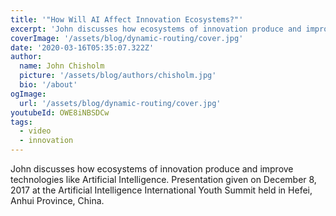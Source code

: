 ```yaml
---
title: '"How Will AI Affect Innovation Ecosystems?"'
excerpt: 'John discusses how ecosystems of innovation produce and improve technologies like Artificial Intelligence. Presentation given on December 8, 2017 at the Artificial Intelligence International Youth Summit held in Hefei, Anhui Province, China.'
coverImage: '/assets/blog/dynamic-routing/cover.jpg'
date: '2020-03-16T05:35:07.322Z'
author:
  name: John Chisholm
  picture: '/assets/blog/authors/chisholm.jpg'
  bio: '/about'
ogImage:
  url: '/assets/blog/dynamic-routing/cover.jpg'
youtubeId: OWE8iNBSDCw
tags:
  - video
  - innovation
---
```


John discusses how ecosystems of innovation produce and improve technologies like Artificial Intelligence. Presentation given on December 8, 2017 at the Artificial Intelligence International Youth Summit held in Hefei, Anhui Province, China.
